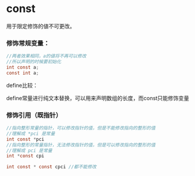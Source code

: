 # const

用于限定修饰的値不可更改。 

### 修饰常规变量：

```c
//两者效果相同，a的値将不再可以修改
//所以声明的时候要初始化
int const a;
const int a;
```

define比较： 

define常量进行纯文本替换，可以用来声明数组的长度，而const只能修饰变量

### 修饰引用（既指针）

```c
//指向整形常量的指针，可以修改指针的值，但是不能修改指向的整形的值
//理解成 *pci 是常量
int const *pci
//指向整形的常量指针，无法修改指针的值，但是可以修改指向的整形的值
//理解成 pci 是常量
int *const cpi

int const * const cpci //都不能修改
```

